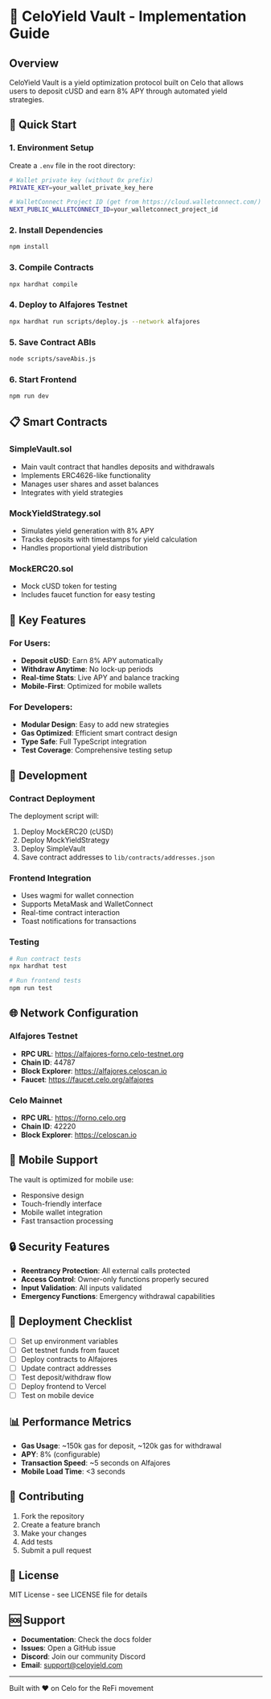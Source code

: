 # 🌱 CeloYield Vault - Implementation Guide

## Overview
CeloYield Vault is a yield optimization protocol built on Celo that allows users to deposit cUSD and earn 8% APY through automated yield strategies.

## 🚀 Quick Start

### 1. Environment Setup
Create a `.env` file in the root directory:
```bash
# Wallet private key (without 0x prefix)
PRIVATE_KEY=your_wallet_private_key_here

# WalletConnect Project ID (get from https://cloud.walletconnect.com/)
NEXT_PUBLIC_WALLETCONNECT_ID=your_walletconnect_project_id
```

### 2. Install Dependencies
```bash
npm install
```

### 3. Compile Contracts
```bash
npx hardhat compile
```

### 4. Deploy to Alfajores Testnet
```bash
npx hardhat run scripts/deploy.js --network alfajores
```

### 5. Save Contract ABIs
```bash
node scripts/saveAbis.js
```

### 6. Start Frontend
```bash
npm run dev
```

## 📋 Smart Contracts

### SimpleVault.sol
- Main vault contract that handles deposits and withdrawals
- Implements ERC4626-like functionality
- Manages user shares and asset balances
- Integrates with yield strategies

### MockYieldStrategy.sol
- Simulates yield generation with 8% APY
- Tracks deposits with timestamps for yield calculation
- Handles proportional yield distribution

### MockERC20.sol
- Mock cUSD token for testing
- Includes faucet function for easy testing

## 🎯 Key Features

### For Users:
- **Deposit cUSD**: Earn 8% APY automatically
- **Withdraw Anytime**: No lock-up periods
- **Real-time Stats**: Live APY and balance tracking
- **Mobile-First**: Optimized for mobile wallets

### For Developers:
- **Modular Design**: Easy to add new strategies
- **Gas Optimized**: Efficient smart contract design
- **Type Safe**: Full TypeScript integration
- **Test Coverage**: Comprehensive testing setup

## 🔧 Development

### Contract Deployment
The deployment script will:
1. Deploy MockERC20 (cUSD)
2. Deploy MockYieldStrategy
3. Deploy SimpleVault
4. Save contract addresses to `lib/contracts/addresses.json`

### Frontend Integration
- Uses wagmi for wallet connection
- Supports MetaMask and WalletConnect
- Real-time contract interaction
- Toast notifications for transactions

### Testing
```bash
# Run contract tests
npx hardhat test

# Run frontend tests
npm run test
```

## 🌐 Network Configuration

### Alfajores Testnet
- **RPC URL**: https://alfajores-forno.celo-testnet.org
- **Chain ID**: 44787
- **Block Explorer**: https://alfajores.celoscan.io
- **Faucet**: https://faucet.celo.org/alfajores

### Celo Mainnet
- **RPC URL**: https://forno.celo.org
- **Chain ID**: 42220
- **Block Explorer**: https://celoscan.io

## 📱 Mobile Support

The vault is optimized for mobile use:
- Responsive design
- Touch-friendly interface
- Mobile wallet integration
- Fast transaction processing

## 🔒 Security Features

- **Reentrancy Protection**: All external calls protected
- **Access Control**: Owner-only functions properly secured
- **Input Validation**: All inputs validated
- **Emergency Functions**: Emergency withdrawal capabilities

## 🚀 Deployment Checklist

- [ ] Set up environment variables
- [ ] Get testnet funds from faucet
- [ ] Deploy contracts to Alfajores
- [ ] Update contract addresses
- [ ] Test deposit/withdraw flow
- [ ] Deploy frontend to Vercel
- [ ] Test on mobile device

## 📊 Performance Metrics

- **Gas Usage**: ~150k gas for deposit, ~120k gas for withdrawal
- **APY**: 8% (configurable)
- **Transaction Speed**: ~5 seconds on Alfajores
- **Mobile Load Time**: <3 seconds

## 🤝 Contributing

1. Fork the repository
2. Create a feature branch
3. Make your changes
4. Add tests
5. Submit a pull request

## 📄 License

MIT License - see LICENSE file for details

## 🆘 Support

- **Documentation**: Check the docs folder
- **Issues**: Open a GitHub issue
- **Discord**: Join our community Discord
- **Email**: support@celoyield.com

---

Built with ❤️ on Celo for the ReFi movement
